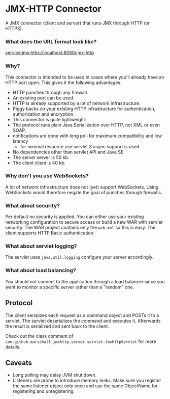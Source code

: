 JMX-HTTP Connector
==================

A JMX connector (client and server) that runs JMX through HTTP (or HTTPS).

### What does the URL format look like?

[service:jmx:http://localhost:8080/jmx-http](service:jmx:http://localhost:8080/jmx-http)

### Why?

This connector is intended to be used in cases where you'll already have an HTTP port open. This gives it the following advantages:

 * HTTP punches through any firewall.
 * An existing port can be used.
 * HTTP is already supported by a lot of network infrastructure.
  * Piggy backs on your existing HTTP infrastructure for authentication, authorization and encryption.
 * This connector is quite lightweight:
  * The protocol runs plain Java Serialization over HTTP, not XML or even SOAP.
  * notifications are done with long poll for maximum compatibility and low latency
    * for minimal resource use servlet 3 async support is used
  * No dependencies other than servlet API and Java SE
   * The server server is 50 kb.
   * The client client is 40 kb.

### Why don't you use WebSockets?

A lot of network infrastructure does not (yet) support WebSockets. Using WebSockets would therefore negate the goal of punches through firewalls.

### What about security?

Per default no security is applied. You can either use your existing networking configuration to secure access or build a new WAR with servlet security. The WAR project contains only the `web.xml` so this is easy.
The client supports HTTP Basic authentication.

### What about servlet logging?

The servlet uses `java.util.logging` configure your server accordingly.

### What about load balancing?

You should not connect to the application through a load balancer since you want to monitor a specific server rather than a "random" one.

Protocol
--------

The client serializes each request as a command object and POSTs it to a servlet. The servlet deserializes the command and executes it. Afterwards the result is serialized and sent back to the client.

Check out the class comment of `com.github.marschall.jmxhttp.server.servlet.JmxHttpServlet` for more details.

Caveats
-------
 * Long polling may delay JVM shut down.
 * Listeners are prone to introduce memory leaks. Make sure you register the same listener object only once and use the same ObjectName for registering and unregistering.


